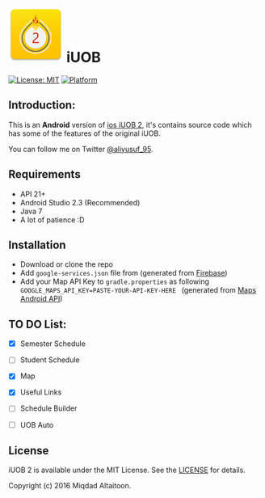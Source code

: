 # ![](logo.png) iUOB
[![License: MIT](https://img.shields.io/badge/license-MIT-blue.svg?style=flat)](https://github.com/moked/iuob/blob/master/License.md)
[![Platform](https://img.shields.io/cocoapods/p/Hokusai.svg?style=flat)]()

## Introduction:
This is an **Android** version of [ios iUOB 2](https://github.com/moked/iuob), it's contains source code which has some of the features of the original iUOB.


You can follow me on Twitter [@aliyusuf\_95](https://twitter.com/aliyusuf_95).

## Requirements
- API 21+
- Android Studio 2.3 (Recommended)
- Java 7
- A lot of patience :D

## Installation
- Download or clone the repo
- Add `google-services.json` file from (generated  from [Firebase](https://firebase.google.com/))
- Add your Map API Key to `gradle.properties` as following `GOOGLE_MAPS_API_KEY=PASTE-YOUR-API-KEY-HERE
` (generated from [Maps Android API](https://developers.google.com/maps/documentation/android-api/signup))

## TO DO List:
- [x] Semester Schedule
- [ ] Student Schedule
- [x] Map
- [x] Useful Links
- [ ] Schedule Builder
- [ ] UOB Auto


## License
iUOB 2 is available under the MIT License. See the [LICENSE](https://github.com/moked/iuob/blob/master/License.md) for details.

Copyright (c) 2016 Miqdad Altaitoon.